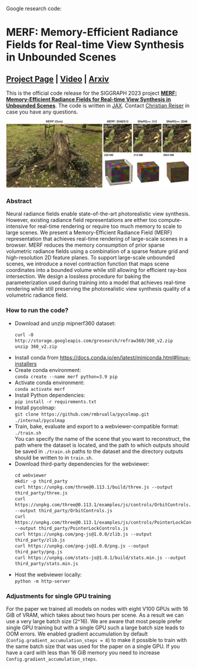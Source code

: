 Google research code:

# MERF: Memory-Efficient Radiance Fields for Real-time View Synthesis in Unbounded Scenes

## [Project Page](https://creiser.github.io/merf) | [Video](https://youtu.be/3EACM2JAcxc) | [Arxiv](https://arxiv.org/abs/2302.12249)

This is the official code release for the SIGGRAPH 2023 project [**MERF:
Memory-Efficient Radiance Fields for Real-time View Synthesis in
Unbounded Scenes**](https://creiser.github.io/merf). The code is written in
[JAX](https://github.com/google/jax). Contact
[Christian Reiser](https://creiser.github.io) in case you have any questions.

![Teaser Image](teaser.jpg)

### Abstract
Neural radiance fields enable state-of-the-art photorealistic view synthesis.
However, existing radiance field representations are either too
compute-intensive for real-time rendering or require too much memory to scale to
large scenes. We present a Memory-Efficient Radiance Field (MERF) representation
that achieves real-time rendering of large-scale scenes in a browser. MERF
reduces the memory consumption of prior sparse volumetric radiance fields using
a combination of a sparse feature grid and high-resolution 2D feature planes.
To support large-scale unbounded scenes, we introduce a novel contraction
function that maps scene coordinates into a bounded volume while still allowing
for efficient ray-box intersection. We design a lossless procedure for baking
the parameterization used during training into a model that achieves real-time
rendering while still preserving the photorealistic view synthesis quality of a
volumetric radiance field.

### How to run the code?
- Download and unzip mipnerf360 dataset:
  ```
  curl -O http://storage.googleapis.com/gresearch/refraw360/360_v2.zip
  unzip 360_v2.zip
  ```
- Install conda from
https://docs.conda.io/en/latest/miniconda.html#linux-installers
- Create conda environment:\
`conda create --name merf python=3.9 pip`
- Activate conda environment:\
`conda activate merf`
- Install Python dependencies:\
`pip install -r requirements.txt`
- Install pycolmap:\
`git clone https://github.com/rmbrualla/pycolmap.git ./internal/pycolmap`
- Train, bake, evaluate and export to a webviewer-compatible format:\
`./train.sh`\
You can specify the name of the scene that you want to reconstruct, the path
where the dataset is located, and the path to which outputs should be saved
in `./train.sh`
paths to the dataset and the directory outputs should be written to in `train.sh`.
- Download third-party dependencies for the webviewer:
  ```
  cd webviewer
  mkdir -p third_party
  curl https://unpkg.com/three@0.113.1/build/three.js --output third_party/three.js
  curl https://unpkg.com/three@0.113.1/examples/js/controls/OrbitControls.js --output third_party/OrbitControls.js
  curl https://unpkg.com/three@0.113.1/examples/js/controls/PointerLockControls.js --output third_party/PointerLockControls.js
  curl https://unpkg.com/png-js@1.0.0/zlib.js --output third_party/zlib.js
  curl https://unpkg.com/png-js@1.0.0/png.js --output third_party/png.js
  curl https://unpkg.com/stats-js@1.0.1/build/stats.min.js --output third_party/stats.min.js
  ```
- Host the webviewer locally:\
`python -m http-server`

### Adjustments for single GPU training
For the paper we trained all models on nodes with eight V100 GPUs with 16
GiB of VRAM, which takes about two hours per scene. As a result we can use a
very large batch size (2^16). We are aware that most people prefer single GPU
training but with a single GPU such a large batch size leads to OOM errors.
We enabled gradient accumulation by default
(`Config.gradient_accumulation_steps = 8`) to make it possible to train with the
same batch size that was used for the paper on a single GPU. If you have a card
with less than 16 GiB memory you need to increase
`Config.gradient_accumulation_steps`.



